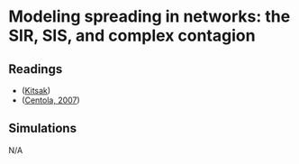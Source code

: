 # **Modeling spreading in networks: the SIR, SIS, and complex contagion**

## Readings

- ([Kitsak](https://www.nature.com/articles/nphys1746))
- ([Centola, 2007](https://www.jstor.org/stable/10.1086/521848))


## Simulations

N/A
